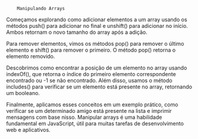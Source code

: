         Manipulando Arrays

Começamos explorando como adicionar elementos a um array usando os métodos push() para adicionar no final e unshift() para adicionar no início. Ambos retornam o novo tamanho do array após a adição.

Para remover elementos, vimos os métodos pop() para remover o último elemento e shift() para remover o primeiro. O método pop() retorna o elemento removido.

Descobrimos como encontrar a posição de um elemento no array usando indexOf(), que retorna o índice do primeiro elemento correspondente encontrado ou -1 se não encontrado. Além disso, usamos o método includes() para verificar se um elemento está presente no array, retornando um booleano.

Finalmente, aplicamos esses conceitos em um exemplo prático, como verificar se um determinado amigo está presente na lista e imprimir mensagens com base nisso. Manipular arrays é uma habilidade fundamental em JavaScript, útil para muitas tarefas de desenvolvimento web e aplicativos.